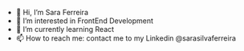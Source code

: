 - 👋 Hi, I’m Sara Ferreira
- 👀 I’m interested in FrontEnd Development
- 🌱 I’m currently learning React
- 📫 How to reach me: contact me to my Linkedin @sarasilvaferreira
